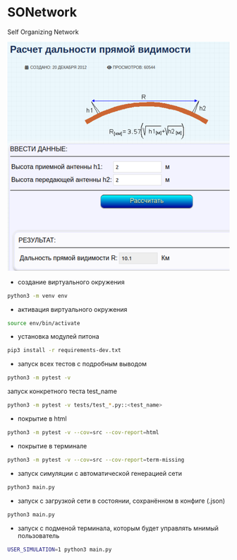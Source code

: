 # SONetwork
Self Organizing Network

![alt text](image.png)
  
- создание виртуального окружения
```bash
python3 -m venv env
```
  
- активация виртуального окружения
```bash
source env/bin/activate
```
  
- установка модулей питона
```bash
pip3 install -r requirements-dev.txt
```
  
- запуск всех тестов с подробным выводом
```bash
python3 -m pytest -v
```
  
запуск конкретного теста test_name
```bash
python3 -m pytest -v tests/test_*.py::<test_name>
```
  
- покрытие в html
```bash
python3 -m pytest -v --cov=src --cov-report=html
```
  
- покрытие в терминале
```bash
python3 -m pytest -v --cov=src --cov-report=term-missing
```
  
- запуск симуляции с автоматической генерацией сети
```bash
python3 main.py
```
  
- запуск с загрузкой сети в состоянии, сохранённом в конфиге (.json)
```bash
python3 main.py
```
  
- запуск с подменой терминала, которым будет управлять мнимый пользователь
```bash
USER_SIMULATION=1 python3 main.py
```
